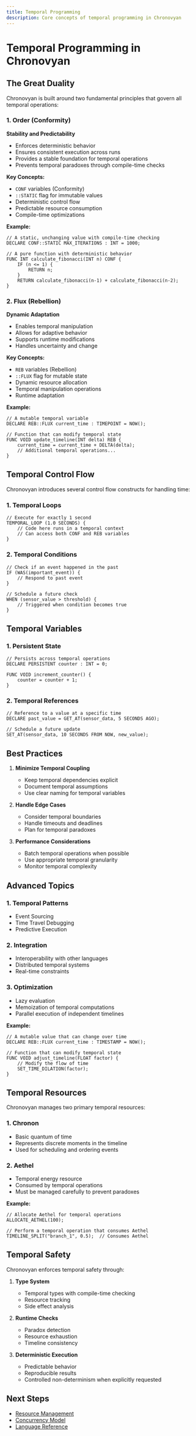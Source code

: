 ```yaml
---
title: Temporal Programming
description: Core concepts of temporal programming in Chronovyan
---
```


# Temporal Programming in Chronovyan

## The Great Duality

Chronovyan is built around two fundamental principles that govern all temporal operations:

### 1. Order (Conformity)

**Stability and Predictability**
- Enforces deterministic behavior
- Ensures consistent execution across runs
- Provides a stable foundation for temporal operations
- Prevents temporal paradoxes through compile-time checks

**Key Concepts:**
- `CONF` variables (Conformity)
- `::STATIC` flag for immutable values
- Deterministic control flow
- Predictable resource consumption
- Compile-time optimizations

**Example:**
```chronovyan
// A static, unchanging value with compile-time checking
DECLARE CONF::STATIC MAX_ITERATIONS : INT = 1000;

// A pure function with deterministic behavior
FUNC INT calculate_fibonacci(INT n) CONF {
    IF (n <= 1) {
        RETURN n;
    }
    RETURN calculate_fibonacci(n-1) + calculate_fibonacci(n-2);
}
```

### 2. Flux (Rebellion)

**Dynamic Adaptation**
- Enables temporal manipulation
- Allows for adaptive behavior
- Supports runtime modifications
- Handles uncertainty and change

**Key Concepts:**
- `REB` variables (Rebellion)
- `::FLUX` flag for mutable state
- Dynamic resource allocation
- Temporal manipulation operations
- Runtime adaptation

**Example:**
```chronovyan
// A mutable temporal variable
DECLARE REB::FLUX current_time : TIMEPOINT = NOW();

// Function that can modify temporal state
FUNC VOID update_timeline(INT delta) REB {
    current_time = current_time + DELTA(delta);
    // Additional temporal operations...
}
```

## Temporal Control Flow

Chronovyan introduces several control flow constructs for handling time:

### 1. Temporal Loops
```chronovyan
// Execute for exactly 1 second
TEMPORAL_LOOP (1.0 SECONDS) {
    // Code here runs in a temporal context
    // Can access both CONF and REB variables
}
```

### 2. Temporal Conditions
```chronovyan
// Check if an event happened in the past
IF (WAS(important_event)) {
    // Respond to past event
} 

// Schedule a future check
WHEN (sensor_value > threshold) {
    // Triggered when condition becomes true
}
```

## Temporal Variables

### 1. Persistent State
```chronovyan
// Persists across temporal operations
DECLARE PERSISTENT counter : INT = 0;

FUNC VOID increment_counter() {
    counter = counter + 1;
}
```

### 2. Temporal References
```chronovyan
// Reference to a value at a specific time
DECLARE past_value = GET_AT(sensor_data, 5 SECONDS AGO);

// Schedule a future update
SET_AT(sensor_data, 10 SECONDS FROM NOW, new_value);
```

## Best Practices

1. **Minimize Temporal Coupling**
   - Keep temporal dependencies explicit
   - Document temporal assumptions
   - Use clear naming for temporal variables

2. **Handle Edge Cases**
   - Consider temporal boundaries
   - Handle timeouts and deadlines
   - Plan for temporal paradoxes

3. **Performance Considerations**
   - Batch temporal operations when possible
   - Use appropriate temporal granularity
   - Monitor temporal complexity

## Advanced Topics

### 1. Temporal Patterns
- Event Sourcing
- Time Travel Debugging
- Predictive Execution

### 2. Integration
- Interoperability with other languages
- Distributed temporal systems
- Real-time constraints

### 3. Optimization
- Lazy evaluation
- Memoization of temporal computations
- Parallel execution of independent timelines

**Example:**
```chronovyan
// A mutable value that can change over time
DECLARE REB::FLUX current_time : TIMESTAMP = NOW();

// Function that can modify temporal state
FUNC VOID adjust_timeline(FLOAT factor) {
    // Modify the flow of time
    SET_TIME_DILATION(factor);
}
```

## Temporal Resources

Chronovyan manages two primary temporal resources:

### 1. Chronon
- Basic quantum of time
- Represents discrete moments in the timeline
- Used for scheduling and ordering events

### 2. Aethel
- Temporal energy resource
- Consumed by temporal operations
- Must be managed carefully to prevent paradoxes

**Example:**
```chronovyan
// Allocate Aethel for temporal operations
ALLOCATE_AETHEL(100);

// Perform a temporal operation that consumes Aethel
TIMELINE_SPLIT("branch_1", 0.5);  // Consumes Aethel
```

## Temporal Safety

Chronovyan enforces temporal safety through:

1. **Type System**
   - Temporal types with compile-time checking
   - Resource tracking
   - Side effect analysis

2. **Runtime Checks**
   - Paradox detection
   - Resource exhaustion
   - Timeline consistency

3. **Deterministic Execution**
   - Predictable behavior
   - Reproducible results
   - Controlled non-determinism when explicitly requested

## Next Steps

- [Resource Management](resource_management.md)
- [Concurrency Model](concurrency.md)
- [Language Reference](reference/language/specification.md)
